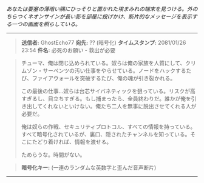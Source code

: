 _あなたは要塞の薄暗い隅にひっそりと置かれた埃まみれの端末を見つける。外のちらつくネオンサインが長い影を部屋に投げかけ、断片的なメッセージを表示する一つの画面を照らしている。_

---

> **送信者:** GhostEcho77
> **宛先:** ?? (暗号化)
> **タイムスタンプ:** 2081/01/26 23:54
> **件名:** 必死のお願い - 救出が必要

> チューマ、俺は閉じ込められている。奴らは俺の家族を人質にして、クリムゾン・サーペンツの汚い仕事をやらせている。ノードをハックするたび、ファイアウォールを突破するたび、俺の魂が引き裂かれる。
>
> この最後の仕事...奴らは台芯サイバネティックを狙っている。リスクが高すぎるし、目立ちすぎる。もし捕まったら、全員終わりだ。誰かが俺を引き出してくれないといけない。俺たち二人を無事に脱出させてくれる人が必要だ。
>
> 俺は奴らの作戦、セキュリティプロトコル、すべての情報を持っている。すべて暗号化されているが、裏口、隠されたチャンネルを知っている。そこにたどり着ければ、情報を渡せる。
>
> ためらうな。時間がない。

> **暗号化キー:** (一連のランダムな英数字と歪んだ音声断片)

---
